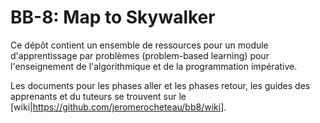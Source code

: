 # BB-8: Map to Skywalker

Ce dépôt contient un ensemble de ressources pour un module d'apprentissage par problèmes (problem-based learning) 
pour l'enseignement de l'algorithmique et de la programmation impérative.    

Les documents pour les phases aller et les phases retour, les guides des apprenants et du tuteurs
se trouvent sur le [wiki|https://github.com/jeromerocheteau/bb8/wiki].
